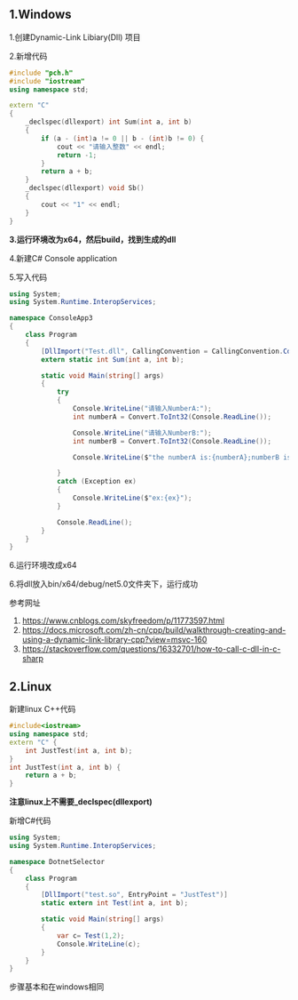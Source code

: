 ## 1.Windows

1.创建Dynamic-Link Libiary(Dll) 项目

2.新增代码

```c++
#include "pch.h"
#include "iostream"
using namespace std;

extern "C" 
{
    _declspec(dllexport) int Sum(int a, int b)
    {
        if (a - (int)a != 0 || b - (int)b != 0) {
            cout << "请输入整数" << endl;
            return -1;
        }
        return a + b;
    }
    _declspec(dllexport) void Sb()
    {
        cout << "1" << endl;
    }
}
```

**3.运行环境改为x64，然后build，找到生成的dll**

4.新建C# Console application

5.写入代码

```c#
using System;
using System.Runtime.InteropServices;

namespace ConsoleApp3
{
    class Program
    {
        [DllImport("Test.dll", CallingConvention = CallingConvention.Cdecl)]
        extern static int Sum(int a, int b);

        static void Main(string[] args)
        {
            try
            {
                Console.WriteLine("请输入NumberA:");
                int numberA = Convert.ToInt32(Console.ReadLine());

                Console.WriteLine("请输入NumberB:");
                int numberB = Convert.ToInt32(Console.ReadLine());

                Console.WriteLine($"the numberA is:{numberA};numberB is:{numberB},The Sum is:{Sum(numberA, numberB)}");

            }
            catch (Exception ex)
            {
                Console.WriteLine($"ex:{ex}");
            }

            Console.ReadLine();
        }
    }
}

```

6.运行环境改成x64

6.将dll放入bin/x64/debug/net5.0文件夹下，运行成功

参考网址

1. https://www.cnblogs.com/skyfreedom/p/11773597.html
2. https://docs.microsoft.com/zh-cn/cpp/build/walkthrough-creating-and-using-a-dynamic-link-library-cpp?view=msvc-160
3. https://stackoverflow.com/questions/16332701/how-to-call-c-dll-in-c-sharp

## 2.Linux

新建linux C++代码

```c++
#include<iostream>
using namespace std;
extern "C" {
	int JustTest(int a, int b);
}
int JustTest(int a, int b) {
	return a + b;
}
```

**注意linux上不需要_declspec(dllexport)**

新增C#代码

```c#
using System;
using System.Runtime.InteropServices;

namespace DotnetSelector
{
    class Program
    {
        [DllImport("test.so", EntryPoint = "JustTest")]
        static extern int Test(int a, int b);

        static void Main(string[] args)
        {
            var c= Test(1,2);
            Console.WriteLine(c);
        }
    }
}
```

步骤基本和在windows相同